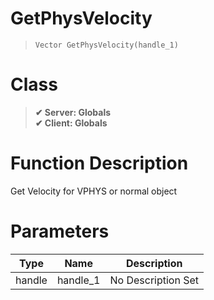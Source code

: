 # GetPhysVelocity
> `Vector GetPhysVelocity(handle_1)`
# Class
> __✔ Server: Globals__  
> __✔ Client: Globals__  
# Function Description
Get Velocity for VPHYS or normal object
# Parameters
Type|Name|Description
--|--|--
handle|handle_1|No Description Set
